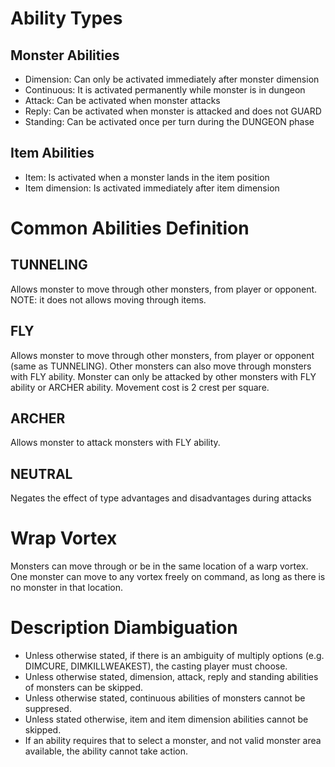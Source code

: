 # Ability Types
## Monster Abilities
- Dimension: Can only be activated immediately after monster dimension
- Continuous: It is activated permanently while monster is in dungeon
- Attack: Can be activated when monster attacks
- Reply: Can be activated when monster is attacked and does not GUARD
- Standing: Can be activated once per turn during the DUNGEON phase
## Item Abilities
- Item: Is activated when a monster lands in the item position
- Item dimension: Is activated immediately after item dimension

# Common Abilities Definition
## TUNNELING 
Allows monster to move through other monsters, from player or opponent. NOTE: it does not allows moving through items.

## FLY
Allows monster to move through other monsters, from player or opponent (same as TUNNELING). Other monsters can also move through monsters with FLY ability. Monster can only be attacked by other monsters with FLY ability or ARCHER ability. Movement cost is 2 crest per square.

## ARCHER
Allows monster to attack monsters with FLY ability.

## NEUTRAL
Negates the effect of type advantages and disadvantages during attacks

# Wrap Vortex
Monsters can move through or be in the same location of a warp vortex. One monster can move to any vortex freely on command, as long as there is no monster in that location.

# Description Diambiguation
- Unless otherwise stated, if there is an ambiguity of multiply options (e.g. DIMCURE, DIMKILLWEAKEST), the casting player must choose.
- Unless otherwise stated, dimension, attack, reply and standing abilities of monsters can be skipped.
- Unless otherwise stated, continuous abilities of monsters cannot be suppresed.
- Unless stated otherwise, item and item dimension abilities cannot be skipped. 
- If an ability requires that to select a monster, and not valid monster area available, the ability cannot take action.
